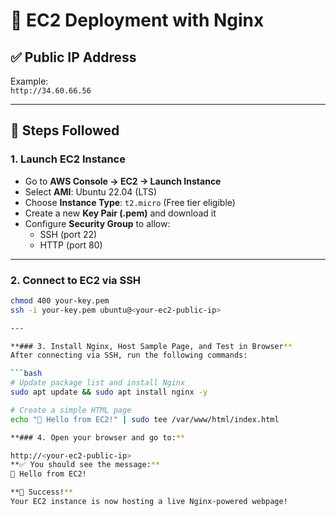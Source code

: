 # 🚀 EC2 Deployment with Nginx

## ✅ Public IP Address
Example:  
`http://34.60.66.56`

---

## 🔧 Steps Followed

### 1. Launch EC2 Instance
- Go to **AWS Console → EC2 → Launch Instance**
- Select **AMI**: Ubuntu 22.04 (LTS)
- Choose **Instance Type**: `t2.micro` (Free tier eligible)
- Create a new **Key Pair (.pem)** and download it
- Configure **Security Group** to allow:
  - SSH (port 22)
  - HTTP (port 80)

---

### 2. Connect to EC2 via SSH

```bash
chmod 400 your-key.pem
ssh -i your-key.pem ubuntu@<your-ec2-public-ip>

---

**### 3. Install Nginx, Host Sample Page, and Test in Browser**
After connecting via SSH, run the following commands:

```bash
# Update package list and install Nginx
sudo apt update && sudo apt install nginx -y

# Create a simple HTML page
echo "🚀 Hello from EC2!" | sudo tee /var/www/html/index.html

**### 4. Open your browser and go to:**

http://<your-ec2-public-ip>
**✅ You should see the message:**
🚀 Hello from EC2!

**🎉 Success!**
Your EC2 instance is now hosting a live Nginx-powered webpage!
